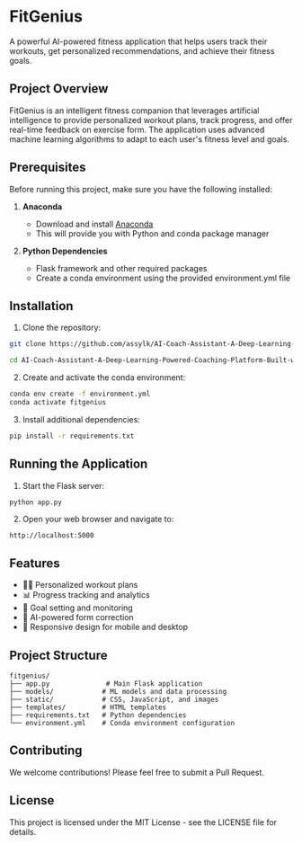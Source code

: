 # FitGenius

A powerful AI-powered fitness application that helps users track their workouts, get personalized recommendations, and achieve their fitness goals.

## Project Overview

FitGenius is an intelligent fitness companion that leverages artificial intelligence to provide personalized workout plans, track progress, and offer real-time feedback on exercise form. The application uses advanced machine learning algorithms to adapt to each user's fitness level and goals.

## Prerequisites

Before running this project, make sure you have the following installed:

1. **Anaconda**
   - Download and install [Anaconda](https://www.anaconda.com/download)
   - This will provide you with Python and conda package manager

2. **Python Dependencies**
   - Flask framework and other required packages
   - Create a conda environment using the provided environment.yml file

## Installation

1. Clone the repository:
```bash
git clone https://github.com/assylk/AI-Coach-Assistant-A-Deep-Learning-Powered-Coaching-Platform-Built-with-Next.js.git

cd AI-Coach-Assistant-A-Deep-Learning-Powered-Coaching-Platform-Built-with-Next.js
```

2. Create and activate the conda environment:
```bash
conda env create -f environment.yml
conda activate fitgenius
```

3. Install additional dependencies:
```bash
pip install -r requirements.txt
```

## Running the Application

1. Start the Flask server:
```bash
python app.py
```

2. Open your web browser and navigate to:
```
http://localhost:5000
```

## Features

- 🏋️‍♂️ Personalized workout plans
- 📊 Progress tracking and analytics
- 🎯 Goal setting and monitoring
- 🤖 AI-powered form correction
- 📱 Responsive design for mobile and desktop

## Project Structure

```
fitgenius/
├── app.py              # Main Flask application
├── models/            # ML models and data processing
├── static/            # CSS, JavaScript, and images
├── templates/         # HTML templates
├── requirements.txt   # Python dependencies
└── environment.yml    # Conda environment configuration
```

## Contributing

We welcome contributions! Please feel free to submit a Pull Request.

## License

This project is licensed under the MIT License - see the LICENSE file for details.
